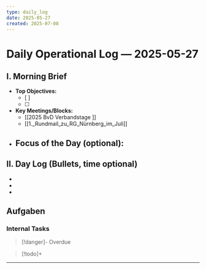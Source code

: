 ```yaml
---
type: daily_log
date: 2025-05-27
created: 2025-07-08
---
```



# Daily Operational Log — 2025-05-27

## I. Morning Brief

- **Top Objectives:**
  - [ ]
  - [ ]
- **Key Meetings/Blocks:**
  - [[2025 BvD Verbandstage ]]
  - [[1._Rundmail_zu_RG_Nürnberg_im_Juli]]
- **Focus of the Day (optional):**
  -

## II. Day Log (Bullets, time optional)

-
-
-

## Aufgaben

### Internal Tasks

> [!danger]- Overdue
>

> [!todo]+
>

---
